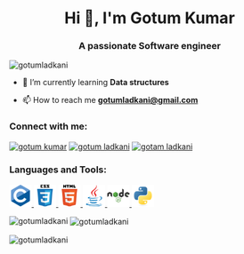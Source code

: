 <h1 align="center">Hi 👋, I'm Gotum Kumar</h1>
<h3 align="center">A passionate Software engineer</h3>

<p align="left"> <img src="https://komarev.com/ghpvc/?username=gotumladkani&label=Profile%20views&color=0e75b6&style=flat" alt="gotumladkani" /> </p>

- 🌱 I’m currently learning **Data structures**

- 📫 How to reach me **gotumladkani@gmail.com**

<h3 align="left">Connect with me:</h3>
<p align="left">
<a href="https://linkedin.com/in/gotum kumar" target="blank"><img align="center" src="https://raw.githubusercontent.com/rahuldkjain/github-profile-readme-generator/master/src/images/icons/Social/linked-in-alt.svg" alt="gotum kumar" height="30" width="40" /></a>
<a href="https://fb.com/gotum ladkani" target="blank"><img align="center" src="https://raw.githubusercontent.com/rahuldkjain/github-profile-readme-generator/master/src/images/icons/Social/facebook.svg" alt="gotum ladkani" height="30" width="40" /></a>
<a href="https://instagram.com/gotam ladkani" target="blank"><img align="center" src="https://raw.githubusercontent.com/rahuldkjain/github-profile-readme-generator/master/src/images/icons/Social/instagram.svg" alt="gotam ladkani" height="30" width="40" /></a>
</p>

<h3 align="left">Languages and Tools:</h3>
<p align="left"> <a href="https://www.cprogramming.com/" target="_blank" rel="noreferrer"> <img src="https://raw.githubusercontent.com/devicons/devicon/master/icons/c/c-original.svg" alt="c" width="40" height="40"/> </a> <a href="https://www.w3schools.com/css/" target="_blank" rel="noreferrer"> <img src="https://raw.githubusercontent.com/devicons/devicon/master/icons/css3/css3-original-wordmark.svg" alt="css3" width="40" height="40"/> </a> <a href="https://www.w3.org/html/" target="_blank" rel="noreferrer"> <img src="https://raw.githubusercontent.com/devicons/devicon/master/icons/html5/html5-original-wordmark.svg" alt="html5" width="40" height="40"/> </a> <a href="https://www.java.com" target="_blank" rel="noreferrer"> <img src="https://raw.githubusercontent.com/devicons/devicon/master/icons/java/java-original.svg" alt="java" width="40" height="40"/> </a> <a href="https://nodejs.org" target="_blank" rel="noreferrer"> <img src="https://raw.githubusercontent.com/devicons/devicon/master/icons/nodejs/nodejs-original-wordmark.svg" alt="nodejs" width="40" height="40"/> </a> <a href="https://www.python.org" target="_blank" rel="noreferrer"> <img src="https://raw.githubusercontent.com/devicons/devicon/master/icons/python/python-original.svg" alt="python" width="40" height="40"/> </a> </p>

<p><img align="left" src="https://github-readme-stats.vercel.app/api/top-langs?username=gotumladkani&show_icons=true&locale=en&layout=compact" alt="gotumladkani" /></p>

<p>&nbsp;<img align="center" src="https://github-readme-stats.vercel.app/api?username=gotumladkani&show_icons=true&locale=en" alt="gotumladkani" /></p>

<p><img align="center" src="https://github-readme-streak-stats.herokuapp.com/?user=gotumladkani&" alt="gotumladkani" /></p>


<!--
**GOTUMLADKANI/GOTUMLADKANI** is a ✨ _special_ ✨ repository because its `README.md` (this file) appears on your GitHub profile.

Here are some ideas to get you started:

- 🔭 I’m currently working on ...
- 🌱 I’m currently learning ...
- 👯 I’m looking to collaborate on ...
- 🤔 I’m looking for help with ...
- 💬 Ask me about ...
- 📫 How to reach me: ...
- 😄 Pronouns: ...
- ⚡ Fun fact: ...
-->
